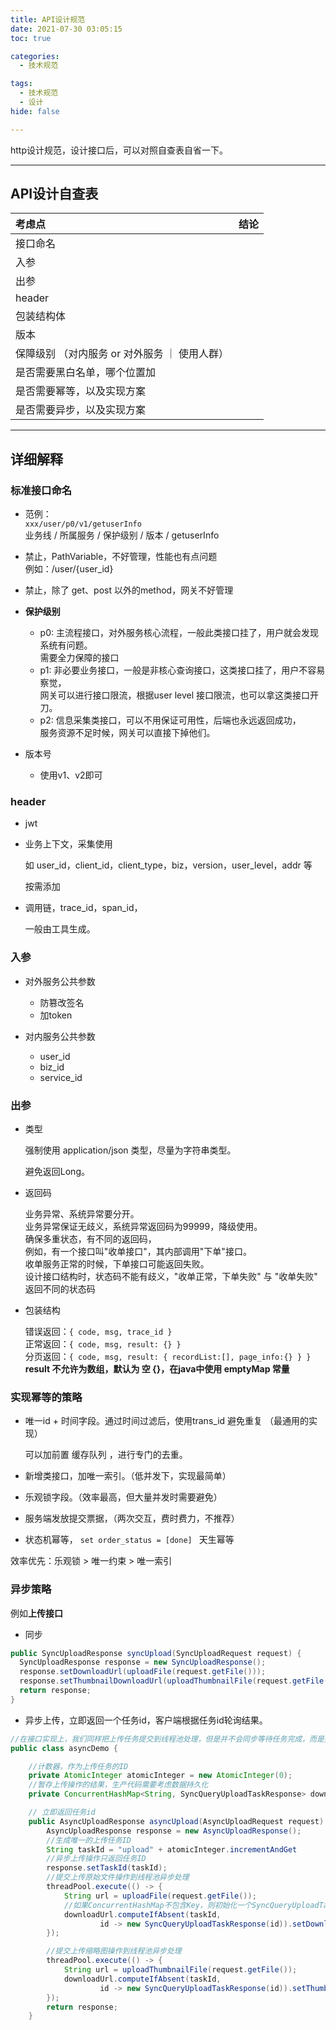 ```yaml
---
title: API设计规范
date: 2021-07-30 03:05:15
toc: true

categories:
  - 技术规范

tags:
  - 技术规范
  - 设计
hide: false

---
```




http设计规范，设计接口后，可以对照自查表自省一下。

<!-- more -->

------



## API设计自查表



| 考虑点                                        | 结论 |
| :-------------------------------------------- | ---- |
| 接口命名                                      |      |
| 入参                                          |      |
| 出参                                          |      |
| header                                        |      |
| 包装结构体                                    |      |
| 版本                                          |      |
| 保障级别 （对内服务 or 对外服务 ｜ 使用人群） |      |
| 是否需要黑白名单，哪个位置加                  |      |
| 是否需要幂等，以及实现方案                    |      |
| 是否需要异步，以及实现方案                    |      |





------



## 详细解释



### 标准接口命名

- 范例：<br>`xxx/user/p0/v1/getuserInfo`<br>业务线 / 所属服务 / 保护级别 / 版本 / getuserInfo

- 禁止，PathVariable，不好管理，性能也有点问题<br>例如：/user/{user_id}

- 禁止，除了 get、post 以外的method，网关不好管理

- **保护级别**

  - p0: 主流程接口，对外服务核心流程，一般此类接口挂了，用户就会发现系统有问题。<br>需要全力保障的接口
  - p1: 非必要业务接口，一般是非核心查询接口，这类接口挂了，用户不容易察觉，<br>网关可以进行接口限流，根据user level 接口限流，也可以拿这类接口开刀。
  - p2: 信息采集类接口，可以不用保证可用性，后端也永远返回成功，<br>服务资源不足时候，网关可以直接下掉他们。

- 版本号

  - 使用v1、v2即可

  

### header

- jwt

- 业务上下文，采集使用

  如 user_id，client_id，client_type，biz，version，user_level，addr 等

  按需添加

- 调用链，trace_id，span_id，

  一般由工具生成。



### 入参

- 对外服务公共参数

  - 防篡改签名
  - 加token

  

- 对内服务公共参数

  - user_id
  - biz_id
  - service_id



### 出参

- 类型

  强制使用 application/json 类型，尽量为字符串类型。

  避免返回Long。

  

- 返回码

  业务异常、系统异常要分开。<br>业务异常保证无歧义，系统异常返回码为99999，降级使用。<br>确保多重状态，有不同的返回码，<br>例如，有一个接口叫"收单接口"，其内部调用"下单"接口。<br>收单服务正常的时候，下单接口可能返回失败。<br>设计接口结构时，状态码不能有歧义，"收单正常，下单失败" 与 "收单失败"  返回不同的状态码

  

- 包装结构

  错误返回：`{ code, msg, trace_id }`<br>正常返回：`{ code, msg, result: {} }` <br>分页返回：`{ code, msg, result: { recordList:[], page_info:{} } }`<br>**result 不允许为数组，默认为 空 {}，在java中使用 emptyMap 常量**

  

### 实现幂等的策略

- 唯一id + 时间字段。通过时间过滤后，使用trans_id 避免重复 （最通用的实现）

  可以加前置 缓存队列 ，进行专门的去重。

- 新增类接口，加唯一索引。（低并发下，实现最简单）

- 乐观锁字段。（效率最高，但大量并发时需要避免）

- 服务端发放提交票据，（两次交互，费时费力，不推荐）

- 状态机幂等， `set order_status = [done] ` 天生幂等 

效率优先：乐观锁 > 唯一约束 > 唯一索引



### 异步策略

例如**上传接口**

- 同步

```java
public SyncUploadResponse syncUpload(SyncUploadRequest request) {
  SyncUploadResponse response = new SyncUploadResponse();
  response.setDownloadUrl(uploadFile(request.getFile()));
  response.setThumbnailDownloadUrl(uploadThumbnailFile(request.getFile()));
  return response;
}
```

- 异步上传，立即返回一个任务id，客户端根据任务id轮询结果。

  

```java
//在接口实现上，我们同样把上传任务提交到线程池处理，但是并不会同步等待任务完成，而是完成后把结果写入一个 HashMap，任务查询接口通过查询这个 HashMap 来获得文件 的 URL
public class asyncDemo {

    //计数器，作为上传任务的ID
    private AtomicInteger atomicInteger = new AtomicInteger(0);
    //暂存上传操作的结果，生产代码需要考虑数据持久化
    private ConcurrentHashMap<String, SyncQueryUploadTaskResponse> downloadUrl = new ConcurrentHashMap<>();

    // 立即返回任务id
    public AsyncUploadResponse asyncUpload(AsyncUploadRequest request) {
        AsyncUploadResponse response = new AsyncUploadResponse();
        //生成唯一的上传任务ID
        String taskId = "upload" + atomicInteger.incrementAndGet
        //异步上传操作只返回任务ID
        response.setTaskId(taskId);
        //提交上传原始文件操作到线程池异步处理
        threadPool.execute(() -> {
            String url = uploadFile(request.getFile());
            //如果ConcurrentHashMap不包含Key，则初始化一个SyncQueryUploadTaskResponse
            downloadUrl.computeIfAbsent(taskId,
                    id -> new SyncQueryUploadTaskResponse(id)).setDownloadUrl(url);
        });

        //提交上传缩略图操作到线程池异步处理
        threadPool.execute(() -> {
            String url = uploadThumbnailFile(request.getFile());
            downloadUrl.computeIfAbsent(taskId,
                    id -> new SyncQueryUploadTaskResponse(id)).setThumbnailDownloadUrl(url);
        });
        return response;
    }

```

